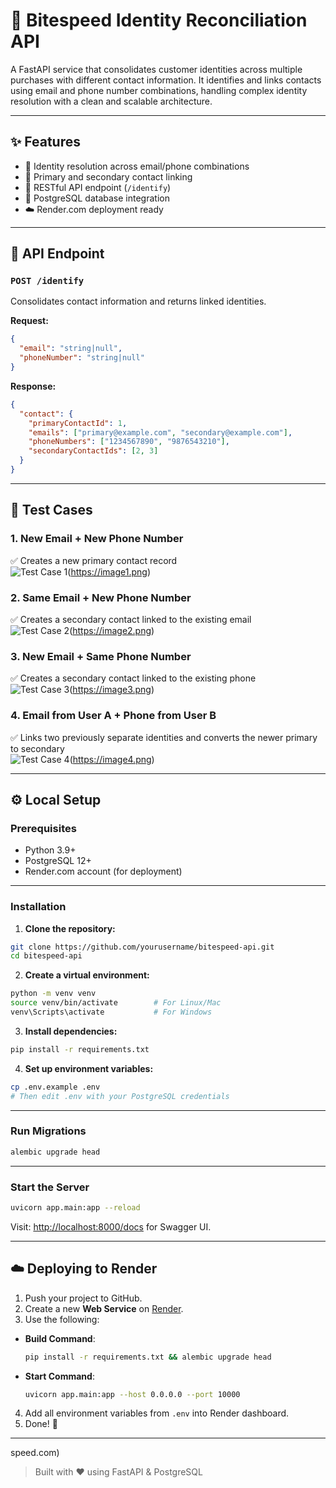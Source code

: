# 🔗 Bitespeed Identity Reconciliation API


A FastAPI service that consolidates customer identities across multiple purchases with different contact information. It identifies and links contacts using email and phone number combinations, handling complex identity resolution with a clean and scalable architecture.

---

## ✨ Features

- 🔁 Identity resolution across email/phone combinations  
- 🔗 Primary and secondary contact linking  
- 📡 RESTful API endpoint (`/identify`)  
- 🐘 PostgreSQL database integration  
- ☁️ Render.com deployment ready  

---

## 📮 API Endpoint

### `POST /identify`

Consolidates contact information and returns linked identities.

**Request:**

```json
{
  "email": "string|null",
  "phoneNumber": "string|null"
}
```

**Response:**

```json
{
  "contact": {
    "primaryContactId": 1,
    "emails": ["primary@example.com", "secondary@example.com"],
    "phoneNumbers": ["1234567890", "9876543210"],
    "secondaryContactIds": [2, 3]
  }
}
```

---

## 🧪 Test Cases

### 1. New Email + New Phone Number  
✅ Creates a new primary contact record  
![Test Case 1](image1.png)(https://image1.png)

### 2. Same Email + New Phone Number  
✅ Creates a secondary contact linked to the existing email  
![Test Case 2](image2.png)(https://image2.png)

### 3. New Email + Same Phone Number  
✅ Creates a secondary contact linked to the existing phone  
![Test Case 3](image3.png)(https://image3.png)

### 4. Email from User A + Phone from User B  
✅ Links two previously separate identities and converts the newer primary to secondary  
![Test Case 4](image4.png)(https://image4.png)

---

## ⚙️ Local Setup

### Prerequisites

- Python 3.9+
- PostgreSQL 12+
- Render.com account (for deployment)

---

### Installation

1. **Clone the repository:**

```bash
git clone https://github.com/yourusername/bitespeed-api.git
cd bitespeed-api
```

2. **Create a virtual environment:**

```bash
python -m venv venv
source venv/bin/activate        # For Linux/Mac
venv\Scripts\activate           # For Windows
```

3. **Install dependencies:**

```bash
pip install -r requirements.txt
```

4. **Set up environment variables:**

```bash
cp .env.example .env
# Then edit .env with your PostgreSQL credentials
```

---

### Run Migrations

```bash
alembic upgrade head
```

---

### Start the Server

```bash
uvicorn app.main:app --reload
```

Visit: [http://localhost:8000/docs](http://localhost:8000/docs) for Swagger UI.

---

## ☁️ Deploying to Render

1. Push your project to GitHub.
2. Create a new **Web Service** on [Render](https://render.com/).
3. Use the following:

- **Build Command**:
  ```bash
  pip install -r requirements.txt && alembic upgrade head
  ```
- **Start Command**:
  ```bash
  uvicorn app.main:app --host 0.0.0.0 --port 10000
  ```

4. Add all environment variables from `.env` into Render dashboard.
5. Done! 🎉

---
speed.com)

> Built with ❤️ using FastAPI & PostgreSQL
